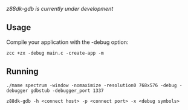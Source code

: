 _z88dk-gdb is currently under development_

## Usage

Compile your application with the -debug option:

    zcc +zx -debug main.c -create-app -m

## Running

    ./mame spectrum -window -nomaximize -resolution0 768x576 -debug -debugger gdbstub -debugger_port 1337

    z88dk-gdb -h <connect host> -p <connect port> -x <debug symbols> 